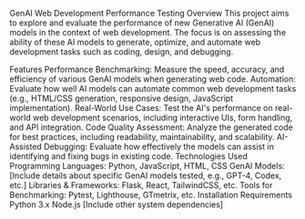 GenAI Web Development Performance Testing
Overview
This project aims to explore and evaluate the performance of new Generative AI (GenAI) models in the context of web development. The focus is on assessing the ability of these AI models to generate, optimize, and automate web development tasks such as coding, design, and debugging.

Features
Performance Benchmarking: Measure the speed, accuracy, and efficiency of various GenAI models when generating web code.
Automation: Evaluate how well AI models can automate common web development tasks (e.g., HTML/CSS generation, responsive design, JavaScript implementation).
Real-World Use Cases: Test the AI's performance on real-world web development scenarios, including interactive UIs, form handling, and API integration.
Code Quality Assessment: Analyze the generated code for best practices, including readability, maintainability, and scalability.
AI-Assisted Debugging: Evaluate how effectively the models can assist in identifying and fixing bugs in existing code.
Technologies Used
Programming Languages: Python, JavaScript, HTML, CSS
GenAI Models: [Include details about specific GenAI models tested, e.g., GPT-4, Codex, etc.]
Libraries & Frameworks: Flask, React, TailwindCSS, etc.
Tools for Benchmarking: Pytest, Lighthouse, GTmetrix, etc.
Installation
Requirements
Python 3.x
Node.js
[Include other system dependencies]
